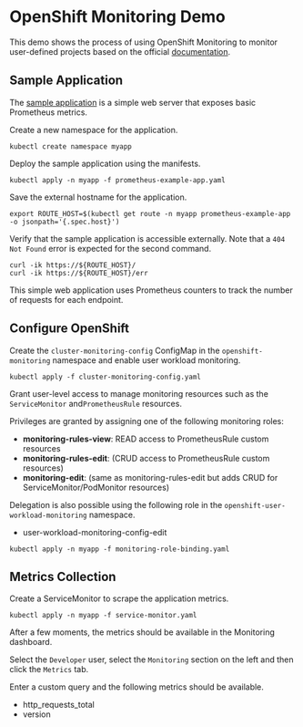 # OpenShift Monitoring Demo

This demo shows the process of using OpenShift Monitoring to monitor user-defined projects based on the official [documentation][link_docs].

## Sample Application

The [sample application][link_sample] is a simple web server that exposes basic Prometheus metrics.

Create a new namespace for the application.

```
kubectl create namespace myapp
```

Deploy the sample application using the manifests.

```shell
kubectl apply -n myapp -f prometheus-example-app.yaml
```

Save the external hostname for the application.

```shell
export ROUTE_HOST=$(kubectl get route -n myapp prometheus-example-app -o jsonpath='{.spec.host}')
```

Verify that the sample application is accessible externally. Note that a `404 Not Found` error is expected for the second command.

```shell
curl -ik https://${ROUTE_HOST}/
curl -ik https://${ROUTE_HOST}/err
```

This simple web application uses Prometheus counters to track the number of requests for each endpoint.

## Configure OpenShift

Create the `cluster-monitoring-config` ConfigMap in the `openshift-monitoring` namespace and enable user workload monitoring.

```shell
kubectl apply -f cluster-monitoring-config.yaml
```

Grant user-level access to manage monitoring resources such as the `ServiceMonitor` and`PrometheusRule` resources.

Privileges are granted by assigning one of the following monitoring roles:

* **monitoring-rules-view**: READ access to PrometheusRule custom resources
* **monitoring-rules-edit**: (CRUD access to PrometheusRule custom resources)
* **monitoring-edit**: (same as monitoring-rules-edit but adds CRUD for ServiceMonitor/PodMonitor resources)

Delegation is also possible using the following role in the `openshift-user-workload-monitoring` namespace.

* user-workload-monitoring-config-edit

```shell
kubectl apply -n myapp -f monitoring-role-binding.yaml
```

## Metrics Collection

Create a ServiceMonitor to scrape the application metrics.

```shell
kubectl apply -n myapp -f service-monitor.yaml
```

After a few moments, the metrics should be available in the Monitoring dashboard.

Select the `Developer` user, select the `Monitoring` section on the left and then click the `Metrics` tab.

Enter a custom query and the following metrics should be available.

* http_requests_total
* version

[link_sample]:https://github.com/brancz/prometheus-example-app
[link_docs]:https://docs.openshift.com/container-platform/4.6/monitoring/enabling-monitoring-for-user-defined-projects.html
